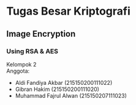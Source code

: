 # Tugas Besar Kriptografi
## Image Encryption
### Using RSA & AES
Kelompok 2 <br>
Anggota:
- Aldi Fandiya Akbar (215150200111022)
- Gibran Hakim (215150200111020)
- Muhammad Fajrul Alwan (215150207111023)
